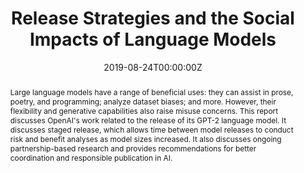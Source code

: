 ---
abstract: "Large language models have a range of beneficial uses: they can assist in prose, poetry, and programming; analyze dataset biases; and more. However, their flexibility and generative capabilities also raise misuse concerns. This report discusses OpenAI's work related to the release of its GPT-2 language model. It discusses staged release, which allows time between model releases to conduct risk and benefit analyses as model sizes increased. It also discusses ongoing partnership-based research and provides recommendations for better coordination and responsible publication in AI."

authors:
- Irene Solaiman
- Miles Brundage
- Jack Clark
- Amanda Askell
- Ariel Herbert-Voss
- Jeff Wu
- Alec Radford
- Gretchen Krueger
- Jong Wook Kim
- Sarah Kreps
- Miles McCain
- admin
- Jason Blazakis
- Kris McGuffie
- Jasmine Wang

date: "2019-08-24T00:00:00Z"
doi: ""
featured: false

projects: []
publication: ''
publication_short: ""
publication_types:
- "3"
publishDate: "2017-01-01T00:00:00Z"

tags:
- artificial intelligence
title: Release Strategies and the Social Impacts of Language Models
url_code: ""
url_dataset: ""
url_pdf: https://arxiv.org/abs/1908.09203
url_poster: ""
url_project: ""
url_slides: ""
url_source: ""
url_video: ""
---